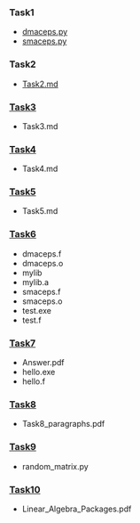 ### Task1<br>
- [dmaceps.py](homework1/Task1/dmaceps.py)<br>
- [smaceps.py](homework1/Task1/smaceps.py)<br>
### Task2<br>
- [Task2.md](homework1/Task2/Task2.md)<br>
### [Task3](https://github.com/JonahMerrell/math5610/tree/master/homework1/Task3)<br>
- Task3.md
### [Task4](https://github.com/JonahMerrell/math5610/tree/master/homework1/Task4)<br>
- Task4.md
### [Task5](https://github.com/JonahMerrell/math5610/tree/master/homework1/Task5)<br>
- Task5.md
### [Task6](https://github.com/JonahMerrell/math5610/tree/master/homework1/Task6)<br>
- dmaceps.f<br>
- dmaceps.o<br>
- mylib<br>
- mylib.a<br>
- smaceps.f<br>
- smaceps.o<br>
- test.exe<br>
- test.f<br>
### [Task7](https://github.com/JonahMerrell/math5610/tree/master/homework1/Task7)<br>
- Answer.pdf<br>
- hello.exe<br>
- hello.f<br>
### [Task8](https://github.com/JonahMerrell/math5610/tree/master/homework1/Task8)<br>
- Task8_paragraphs.pdf
### [Task9](https://github.com/JonahMerrell/math5610/tree/master/homework1/Task9)<br>
- random_matrix.py
### [Task10](https://github.com/JonahMerrell/math5610/tree/master/homework1/Task10)<br>
- Linear_Algebra_Packages.pdf
